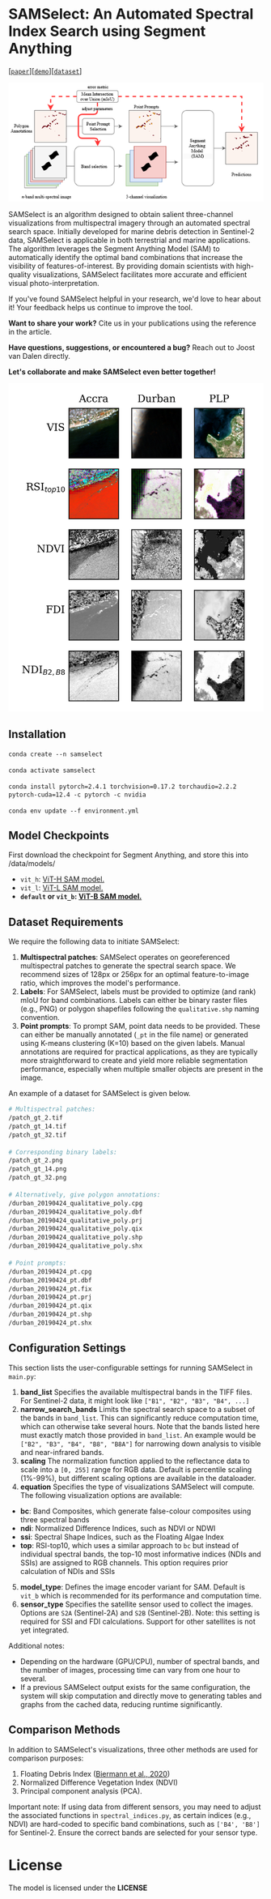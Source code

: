 # SAMSelect: An Automated Spectral Index Search using Segment Anything
[[`paper`](google.com)][[`demo`](google.com)][[`dataset`](google.com)]


![SAMSelect](./doc/SAMSelect.png)

SAMSelect is an algorithm designed to obtain salient three-channel visualizations from multispectral imagery through an automated spectral search space. Initially developed for marine debris detection in Sentinel-2 data, SAMSelect is applicable in both terrestrial and marine applications. The algorithm leverages the Segment Anything Model (SAM) to automatically identify the optimal band combinations that increase the visibility of features-of-interest. By providing domain scientists with high-quality visualizations, SAMSelect facilitates more accurate and efficient visual photo-interpretation.

If you've found SAMSelect helpful in your research, we'd love to hear about it! Your feedback helps us continue to improve the tool.

**Want to share your work?** Cite us in your publications using the reference in the article.

**Have questions, suggestions, or encountered a bug?** Reach out to Joost van Dalen directly.

**Let's collaborate and make SAMSelect even better together!**

![SAMSelect visualizations](./doc/figures/samselect_patches.png)

## Installation
```
conda create --n samselect

conda activate samselect

conda install pytorch=2.4.1 torchvision=0.17.2 torchaudio=2.2.2 pytorch-cuda=12.4 -c pytorch -c nvidia

conda env update --f environment.yml
```

## Model Checkpoints
First download the checkpoint for Segment Anything, and store this into /data/models/
- `vit_h`: [ViT-H SAM model.](https://dl.fbaipublicfiles.com/segment_anything/sam_vit_h_4b8939.pth)
- `vit_l`: [ViT-L SAM model.](https://dl.fbaipublicfiles.com/segment_anything/sam_vit_l_0b3195.pth)
- **`default` or `vit_b`: [ViT-B SAM model.](https://dl.fbaipublicfiles.com/segment_anything/sam_vit_b_01ec64.pth)**

## Dataset Requirements
We require the following data to initiate SAMSelect:

1. **Multispectral patches**: SAMSelect operates on georeferenced multispectral patches to generate the spectral search space. We recommend sizes of 128px or 256px for an optimal feature-to-image ratio, which improves the model's performance. 
2. **Labels**: For SAMSelect, labels must be provided to optimize (and rank) mIoU for band combinations. Labels can either be binary raster files (e.g., PNG) or polygon shapefiles following the `qualitative.shp` naming convention.
3. **Point prompts**: To prompt SAM, point data needs to be provided. These can either be manually annotated (`_pt` in the file name) or generated using K-means clustering (K=10) based on the given labels. Manual annotations are required for practical applications, as they are typically more straightforward to create and yield more reliable segmentation performance, especially when multiple smaller objects are present in the image.

An example of a dataset for SAMSelect is given below.
```bash
# Multispectral patches:
/patch_gt_2.tif
/patch_gt_14.tif
/patch_gt_32.tif

# Corresponding binary labels:
/patch_gt_2.png
/patch_gt_14.png
/patch_gt_32.png

# Alternatively, give polygon annotations:
/durban_20190424_qualitative_poly.cpg
/durban_20190424_qualitative_poly.dbf 
/durban_20190424_qualitative_poly.prj
/durban_20190424_qualitative_poly.qix
/durban_20190424_qualitative_poly.shp
/durban_20190424_qualitative_poly.shx 

# Point prompts:
/durban_20190424_pt.cpg
/durban_20190424_pt.dbf
/durban_20190424_pt.fix
/durban_20190424_pt.prj 
/durban_20190424_pt.qix 
/durban_20190424_pt.shp 
/durban_20190424_pt.shx 
```

## Configuration Settings
This section lists the user-configurable settings for running SAMSelect in `main.py`:
1. **band_list** Specifies the available multispectral bands in the TIFF files. For Sentinel-2 data, it might look like `["B1", "B2", "B3", "B4", ...]`
2. **narrow_search_bands** Limits the spectral search space to a subset of the bands in `band_list`. This can significantly reduce computation time, which can otherwise take several hours. Note that the bands listed here must exactly match those provided in `band_list`. An example would be `["B2", "B3", "B4", "B8", "B8A"]` for narrowing down analysis to visible and near-infrared bands.
3. **scaling** The normalization function applied to the reflectance data to scale into a `[0, 255]` range for RGB data. Default is percentile scaling (1%-99%), but different scaling options are available in the dataloader.
4. **equation** Specifies the type of visualizations SAMSelect will compute. The following visualization options are available:
- **bc**: Band Composites, which generate false-colour composites using three spectral bands
- **ndi**: Normalized Difference Indices, such as NDVI or NDWI
- **ssi**: Spectral Shape Indices, such as the Floating Algae Index
- **top**: RSI-top10, which uses a similar approach to `bc` but instead of individual spectral bands, the top-10 most informative indices (NDIs and SSIs) are assigned to RGB channels. This option requires prior calculation of NDIs and SSIs
5. **model_type**: Defines the image encoder variant for SAM. Default is `vit_b` which is recommended for its performance and computation time.
6. **sensor_type** Specifies the satellite sensor used to collect the images. Options are `S2A` (Sentinel-2A) and `S2B` (Sentinel-2B). Note: this setting is required for SSI and FDI calculations. Support for other satellites is not yet integrated.

Additional notes:
- Depending on the hardware (GPU/CPU), number of spectral bands, and the number of images, processing time can vary from one hour to several.
- If a previous SAMSelect output exists for the same configuration, the system will skip computation and directly move to generating tables and graphs from the cached data, reducing runtime significantly.

## Comparison Methods
In addition to SAMSelect's visualizations, three other methods are used for comparison purposes:
1. Floating Debris Index ([Biermann et al., 2020](https://www.nature.com/articles/s41598-020-62298-z))
2. Normalized Difference Vegetation Index (NDVI)
3. Principal component analysis (PCA).

Important note:
If using data from different sensors, you may need to adjust the associated functions in `spectral_indices.py`, as certain indices (e.g., NDVI) are hard-coded to specific band combinations, such as `['B4', 'B8']` for Sentinel-2. Ensure the correct bands are selected for your sensor type.

# License
The model is licensed under the **LICENSE**